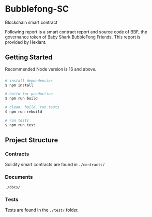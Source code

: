 # Bubblefong-SC

Blockchain smart contract

Following report is a smart contract report and source code of BBF, the governance token of Baby Shark BubbleFong Friends.
This report is provided by Hexlant.

## Getting Started
Recommended Node version is 16 and above.

###
```bash
# install dependencies
$ npm install

# build for production
$ npm run build

# clean, build, run tests
$ npm run rebuild

# run tests
$ npm run test
```

## Project Structure

### Contracts
Solidity smart contracts are found in `./contracts/`

### Documents
`./docs/`

### Tests
Tests are found in the `./test/` folder.

